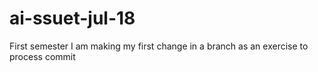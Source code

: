 # ai-ssuet-jul-18
First semester
I am making my first change in a branch as an exercise to process commit
